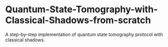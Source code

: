 # Quantum-State-Tomography-with-Classical-Shadows-from-scratch
A step-by-step implementation of quantum state tomography protocol with classical shadows.
